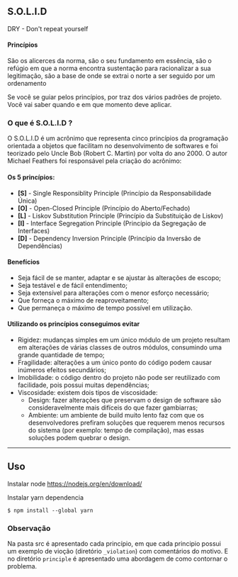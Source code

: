 ## S.O.L.I.D

DRY - Don't repeat yourself

#### Princípios

São os alicerces da norma, são o seu fundamento em essência, são o refúgio em que a norma encontra sustentação para racionalizar a sua legitimação, são a base de onde se extrai o norte a ser seguido por um ordenamento

Se você se guiar pelos princípios, por traz dos vários padrões de projeto. Você vai saber quando e em que momento deve aplicar.

### O que é S.O.L.I.D ?

O S.O.L.I.D é um acrônimo que representa cinco princípios da programação orientada a objetos que facilitam no desenvolvimento de softwares e foi teorizado pelo Uncle Bob (Robert C. Martin) por volta do ano 2000. O autor Michael Feathers foi responsável pela criação do acrônimo:

#### Os 5 princípios:

- **[S]** - Single Responsiblity Principle (Princípio da Responsabilidade Única)
- **[O]** - Open-Closed Principle (Princípio do Aberto/Fechado)
- **[L]** - Liskov Substitution Principle (Princípio da Substituição de Liskov)
- **[I]** - Interface Segregation Principle (Princípio da Segregação de Interfaces)
- **[D]** - Dependency Inversion Principle (Princípio da Inversão de Dependências)

#### Benefícios

- Seja fácil de se manter, adaptar e se ajustar às alterações de escopo;
- Seja testável e de fácil entendimento;
- Seja extensível para alterações com o menor esforço necessário;
- Que forneça o máximo de reaproveitamento;
- Que permaneça o máximo de tempo possível em utilização.

#### Utilizando os princípios conseguimos evitar

- Rigidez: mudanças simples em um único módulo de um projeto resultam em alterações de várias classes de outros módulos, consumindo uma grande quantidade de tempo;
- Fragilidade: alterações a um único ponto do código podem causar inúmeros efeitos secundários;
- Imobilidade: o código dentro do projeto não pode ser reutilizado com facilidade, pois possui muitas dependências;
- Viscosidade: existem dois tipos de viscosidade:
  - Design: fazer alterações que preservam o design de software são consideravelmente mais difíceis do que fazer gambiarras;
  - Ambiente: um ambiente de build muito lento faz com que os desenvolvedores prefiram soluções que requerem menos recursos do sistema (por exemplo: tempo de compilação), mas essas soluções podem quebrar o design.

---

## Uso

Instalar node https://nodejs.org/en/download/

Instalar yarn dependencia

`$ npm install --global yarn `

### Observação

Na pasta src é apresentado cada princípio, em que cada principio possui um exemplo de vioção (diretório `_violation`) com comentários do motivo. E no diretório `principle` é apresentado uma abordagem de como contornar o problema.
